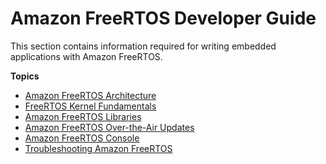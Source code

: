 # Amazon FreeRTOS Developer Guide<a name="freertos-dev-guide"></a>

This section contains information required for writing embedded applications with Amazon FreeRTOS\.

**Topics**
+ [Amazon FreeRTOS Architecture](freertos-architecture.md)
+ [FreeRTOS Kernel Fundamentals](dev-guide-freertos-kernel.md)
+ [Amazon FreeRTOS Libraries](dev-guide-freertos-libraries.md)
+ [Amazon FreeRTOS Over\-the\-Air Updates](freertos-ota-dev.md)
+ [Amazon FreeRTOS Console](freertos-ocw-ug.md)
+ [Troubleshooting Amazon FreeRTOS](troubleshooting_overview-afr.md)